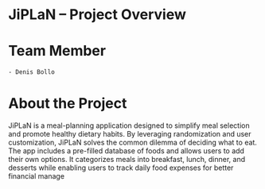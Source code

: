 # JiPLaN – Project Overview

# Team Member
    - Denis Bollo

# About the Project
JiPLaN is a meal-planning application designed to simplify meal selection and promote healthy dietary habits. By leveraging randomization and user customization, JiPLaN solves the common dilemma of deciding what to eat. The app includes a pre-filled database of foods and allows users to add their own options. It categorizes meals into breakfast, lunch, dinner, and desserts while enabling users to track daily food expenses for better financial manage